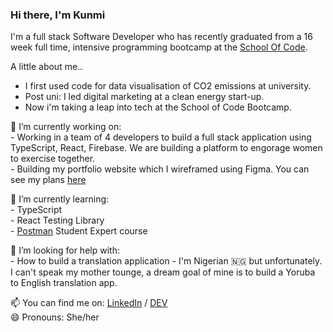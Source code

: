 ### Hi there, I'm Kunmi

I'm a full stack Software Developer who has recently graduated from a 16 week full time, intensive programming bootcamp at the [School Of Code](https://www.schoolofcode.co.uk/ "School Of Code Homepage").

A little about me..
* I first used code for data visualisation of CO2 emissions at university.
* Post uni: I led digital marketing at a clean energy start-up. 
* Now i'm taking a leap into tech at the School of Code Bootcamp. 

🔭  I’m currently working on:<br/>
      - Working in a team of 4 developers to build a full stack application using TypeScript, React, Firebase. We are building a platform to engorage women to exercise together. <br/> 
      - Building my portfolio website which I wireframed using Figma. You can see my plans [here](https://www.figma.com/file/JSJGnzIgccCPZrK4tx9Iws/Portfolio-Website?node-id=0%3A1)
      
🌱  I’m currently learning: <br/> 
      - TypeScript <br/>
      - React Testing Library <br/>
      - [Postman](https://www.postman.com/company/student-program/) Student Expert course <br/>

🤔 I’m looking for help with:<br/> 
      - How to build a translation application - I'm Nigerian 🇳🇬  but unfortunately. I can't speak my mother tounge, a dream goal of mine is to build a Yoruba to    English translation app. 

📫  You can find me on: [LinkedIn](https://www.linkedin.com/in/kunmi-williams/) / [DEV](https://dev.to/kunmicodes) <br/>
😄  Pronouns: She/her

<!--
**kumsw/kumsw** is a ✨ _special_ ✨ repository because its `README.md` (this file) appears on your GitHub profile.
- 👯 I’m looking to collaborate on ...
- 🤔 I’m looking for help with ...
- 
- 💬 Ask me about ...
- ⚡ Fun fact: ...



-->
